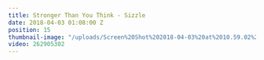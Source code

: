 ```yaml
---
title: Stronger Than You Think - Sizzle
date: 2018-04-03 01:08:00 Z
position: 15
thumbnail-image: "/uploads/Screen%20Shot%202018-04-03%20at%2010.59.02%20am.png"
video: 262905302
---
```


